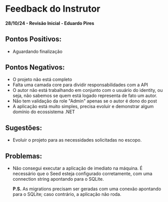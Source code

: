 # Feedback do Instrutor

#### 28/10/24 - Revisão Inicial - Eduardo Pires

## Pontos Positivos:

- Aguardando finalização

## Pontos Negativos:

- O projeto não está completo
- Falta uma camada core para dividir responsabilidades com a API
- O autor não está trabalhando em conjunto com o usuário do identity, ou seja, não sabemos se quem está logado representa de fato um autor.
- Não tem validação da role "Admin" apenas se o autor é dono do post
- A aplicação está muito simples, precisa evoluir e demonstrar algum domínio do ecossistema .NET

## Sugestões:

- Evoluir o projeto para as necessidades solicitadas no escopo.

## Problemas:

- Não consegui executar a aplicação de imediato na máquina. É necessário que o Seed esteja configurado corretamente, com uma connection string apontando para o SQLite.

  **P.S.** As migrations precisam ser geradas com uma conexão apontando para o SQLite; caso contrário, a aplicação não roda.
